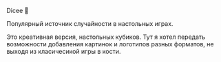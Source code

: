 Dicee 🎲

Популярный источник случайности в настольных играх. 

Это креативная версия, настольных кубиков. Тут я хотел передать возможности добавления картинок и логотипов разных форматов, 
не выходя из класичесикой игры в кости.
